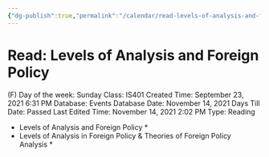 ```yaml
---
{"dg-publish":true,"permalink":"/calendar/read-levels-of-analysis-and-foreign-policy/"}
---
```


# Read: Levels of Analysis and Foreign Policy

(F) Day of the week: Sunday
Class: IS401
Created Time: September 23, 2021 6:31 PM
Database: Events Database
Date: November 14, 2021
Days Till Date: Passed
Last Edited Time: November 14, 2021 2:02 PM
Type: Reading

- Levels of Analysis and
Foreign Policy *
- Levels of Analysis in
Foreign Policy &
Theories of Foreign
Policy Analysis *